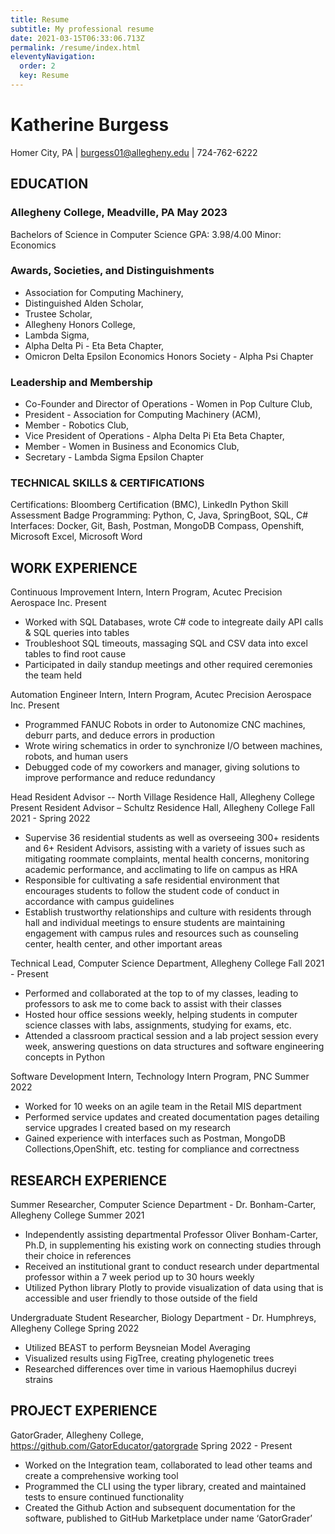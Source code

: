 ```yaml
---
title: Resume
subtitle: My professional resume
date: 2021-03-15T06:33:06.713Z
permalink: /resume/index.html
eleventyNavigation:
  order: 2
  key: Resume
---
```


# Katherine Burgess

Homer City, PA | burgess01@allegheny.edu | 724-762-6222

## EDUCATION

### Allegheny College, Meadville, PA        May 2023

Bachelors of Science in Computer Science        GPA: 3.98/4.00
Minor: Economics

### Awards, Societies, and Distinguishments

- Association for Computing Machinery,
- Distinguished Alden Scholar,
- Trustee Scholar,
- Allegheny Honors College,
- Lambda Sigma,
- Alpha Delta Pi - Eta Beta Chapter,
- Omicron Delta Epsilon Economics Honors Society - Alpha Psi Chapter

### Leadership and Membership

- Co-Founder and Director of Operations - Women in Pop Culture Club,
- President - Association for Computing Machinery (ACM),
- Member - Robotics Club,
- Vice President of Operations - Alpha Delta Pi Eta Beta Chapter,
- Member - Women in Business and Economics Club,
- Secretary - Lambda Sigma Epsilon Chapter

### TECHNICAL SKILLS & CERTIFICATIONS

Certifications: Bloomberg Certification (BMC), LinkedIn Python Skill Assessment Badge
Programming: Python, C, Java, SpringBoot,  SQL, C#
Interfaces: Docker, Git, Bash, Postman, MongoDB Compass, Openshift, Microsoft Excel, Microsoft Word

## WORK EXPERIENCE

Continuous Improvement Intern, Intern Program, Acutec Precision Aerospace Inc. Present

- Worked with SQL Databases, wrote C# code to integreate daily API calls & SQL queries into tables
- Troubleshoot SQL timeouts, massaging SQL and CSV data into excel tables to find root cause
- Participated in daily standup meetings and other required ceremonies the team held

Automation Engineer Intern, Intern Program, Acutec Precision Aerospace Inc. Present

- Programmed FANUC Robots in order to Autonomize CNC machines, deburr parts, and deduce errors in production
- Wrote wiring schematics in order to synchronize I/O between machines, robots, and human users
- Debugged code of my coworkers and manager, giving solutions to improve performance and reduce redundancy

Head Resident Advisor -- North Village Residence Hall, Allegheny College  Present
Resident Advisor – Schultz Residence Hall, Allegheny College Fall 2021 - Spring 2022

- Supervise 36 residential students as well as overseeing 300+ residents and 6+ Resident Advisors, assisting with a variety of issues such as mitigating roommate complaints, mental health concerns, monitoring academic performance, and acclimating to life on campus as HRA
- Responsible for cultivating a safe residential environment that encourages students to follow the student code of conduct in accordance with campus guidelines
- Establish trustworthy relationships and culture with residents through hall and individual meetings to ensure students are maintaining engagement with campus rules and resources such as counseling center, health center, and other important areas

Technical Lead, Computer Science Department, Allegheny College Fall 2021 - Present

- Performed and collaborated at the  top to of my classes, leading to professors to ask me to come back to assist with their classes
- Hosted hour office sessions weekly, helping students in computer science classes with labs, assignments, studying for exams, etc.
- Attended a classroom practical session and a lab project session every week, answering questions on data structures and software engineering concepts in Python

Software Development Intern, Technology Intern Program, PNC Summer 2022

- Worked for 10 weeks on an agile team in the Retail MIS department
- Performed service updates and created documentation pages detailing service upgrades I created based on my research
- Gained experience with interfaces such as Postman, MongoDB Collections,OpenShift, etc. testing for compliance and correctness

## RESEARCH EXPERIENCE

Summer Researcher, Computer Science Department - Dr. Bonham-Carter, Allegheny College         Summer 2021

- Independently assisting departmental Professor Oliver Bonham-Carter, Ph.D, in supplementing his existing work on connecting studies through their choice in references
- Received an institutional grant to conduct research under departmental professor within a 7 week period up to 30 hours weekly
- Utilized Python library Plotly to provide visualization of data using that is accessible and user friendly to those outside of the field

Undergraduate Student Researcher, Biology Department - Dr. Humphreys, Allegheny College        Spring 2022

- Utilized BEAST to perform Beysneian Model Averaging
- Visualized results using FigTree, creating phylogenetic trees
- Researched differences over time in various Haemophilus ducreyi strains

## PROJECT EXPERIENCE

GatorGrader, Allegheny College, <https://github.com/GatorEducator/gatorgrade>         Spring 2022 - Present

- Worked on the Integration team, collaborated to lead other teams and create a comprehensive working tool
- Programmed the CLI using the typer library, created and maintained tests to ensure continued functionality
- Created the Github Action and subsequent documentation for the software, published to GitHub Marketplace under name ‘GatorGrader’
